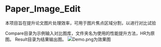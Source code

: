 # Paper_Image_Edit

本项目旨在提升论文图片处理效率，可用于图片焦点区域分割，以进行对比试验

Compare目录为示例输入对比图库，文件夹名为使用的性能提升方法，HR为原图。
Result目录为结果输出图。
![Demo.png为效果图](master/demo.png)

